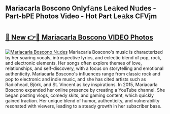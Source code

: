 ## Mariacarla Boscono Onlyf𝚊ns Le𝚊ked N𝚞des - Part-bPE Photos Video - Hot Part Le𝚊ks CFVjm

# <h2><a href="http://ac20501.deff.icu/?id=Mariacarla+Boscono">🔗 New 👉🔴 Mariacarla Boscono VIDEO Photos</a></h2>

[![Mariacarla Boscono N𝚞des](https://i.imgur.com/rIISA9y.gif)](http://ac20501.deff.icu/?id=Mariacarla+Boscono)
Mariacarla Boscono's music is characterized by her soaring vocals, introspective lyrics, and eclectic blend of pop, rock, and electronic elements. Her songs often explore themes of love, relationships, and self-discovery, with a focus on storytelling and emotional authenticity. Mariacarla Boscono's influences range from classic rock and pop to electronic and indie music, and she has cited artists such as Radiohead, Björk, and St. Vincent as key inspirations. In 2015, Mariacarla Boscono expanded her online presence by creating a YouTube channel. She began posting vlogs, comedy skits, and gaming content, which quickly gained traction. Her unique blend of humor, authenticity, and vulnerability resonated with viewers, leading to a steady growth in her subscriber base.
